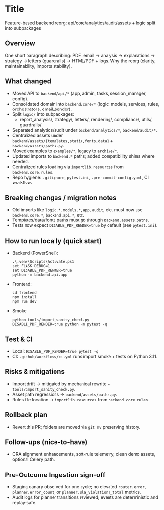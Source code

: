 # Title
Feature-based backend reorg: api/core/analytics/audit/assets + logic split into subpackages

## Overview
One short paragraph describing: PDF+email → analysis → explanations → strategy → letters (guardrails) → HTML/PDF + logs. Why the reorg (clarity, maintainability, imports stability).

## What changed
- Moved API to `backend/api/*` (app, admin, tasks, session_manager, config).
- Consolidated domain into `backend/core/*` (logic, models, services, rules, orchestrators, email_sender).
- Split `logic/` into subpackages:
  - report_analysis/, strategy/, letters/, rendering/, compliance/, utils/, guardrails/
- Separated analytics/audit under `backend/analytics/*`, `backend/audit/*`.
- Centralized assets under `backend/assets/{templates,static,fonts,data}` + `backend/assets/paths.py`.
- Moved examples to `examples/*`, legacy to `archive/*`.
- Updated imports to `backend.*` paths; added compatibility shims where needed.
- Centralized rules loading via `importlib.resources` from `backend.core.rules`.
- Repo hygiene: `.gitignore`, `pytest.ini`, `.pre-commit-config.yaml`, CI workflow.

## Breaking changes / migration notes
- Old imports like `logic.*`, `models.*`, `app`, `audit`, etc. must now use `backend.core.*`, `backend.api.*`, etc.
- Templates/data/fonts paths must go through `backend.assets.paths`.
- Tests now expect `DISABLE_PDF_RENDER=true` by default (see `pytest.ini`).

## How to run locally (quick start)
- Backend (PowerShell):
  ```
  .\.venv\Scripts\Activate.ps1
  set FLASK_DEBUG=1
  set DISABLE_PDF_RENDER=true
  python -m backend.api.app
  ```
- Frontend:
  ```
  cd frontend
  npm install
  npm run dev
  ```
- Smoke:
  ```
  python tools/import_sanity_check.py
  DISABLE_PDF_RENDER=true python -m pytest -q
  ```

## Test & CI
- Local: `DISABLE_PDF_RENDER=true pytest -q`
- CI: `.github/workflows/ci.yml` runs import smoke + tests on Python 3.11.

## Risks & mitigations
- Import drift → mitigated by mechanical rewrite + `tools/import_sanity_check.py`.
- Asset path regressions → `backend/assets/paths.py`.
- Rules file location → `importlib.resources` from `backend.core.rules`.

## Rollback plan
- Revert this PR; folders are moved via `git mv` preserving history.

## Follow-ups (nice-to-have)
- CRA alignment enhancements, soft-rule telemetry, clean demo assets, optional Celery path.

## Pre-Outcome Ingestion sign-off
- Staging canary observed for one cycle; no elevated `router.error`, `planner.error_count`, or `planner.sla_violations_total` metrics.
- Audit logs for planner transitions reviewed; events are deterministic and replay-safe.
